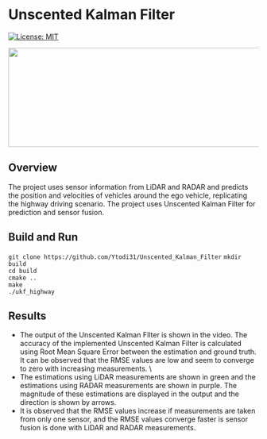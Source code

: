 # Unscented Kalman Filter

[![License: MIT](https://img.shields.io/badge/License-MIT-yellow.svg)](https://opensource.org/licenses/MIT)

<p align="center">
<img src="../data/output.gif" width="600" height="200" />
</p>

## Overview
The project uses sensor information from LiDAR and RADAR and predicts the position and velocities of vehicles around the ego vehicle, replicating the highway driving scenario. The project uses Unscented Kalman Filter for prediction and sensor fusion.



## Build and Run
`git clone https://github.com/Ytodi31/Unscented_Kalman_Filter`
`mkdir build` \
`cd build` \
`cmake ..` \
`make` \
`./ukf_highway`

## Results
- The output of the Unscented Kalman FIlter is shown in the video. The accuracy of the implemented Unscented Kalman Filter is calculated using Root Mean Square Error between the estimation and ground truth. It can be observed that the RMSE values are low and seem to converge to zero with increasing measurements. \
- The estimations using LiDAR measurements are shown in green and the estimations using RADAR measurements are shown in purple. The magnitude of these estimations are displayed in the output and the direction is shown by arrows.
- It is observed that the RMSE values increase if measurements are taken from only one sensor, and the RMSE values converge faster is sensor fusion is done with LiDAR and RADAR measurements.
